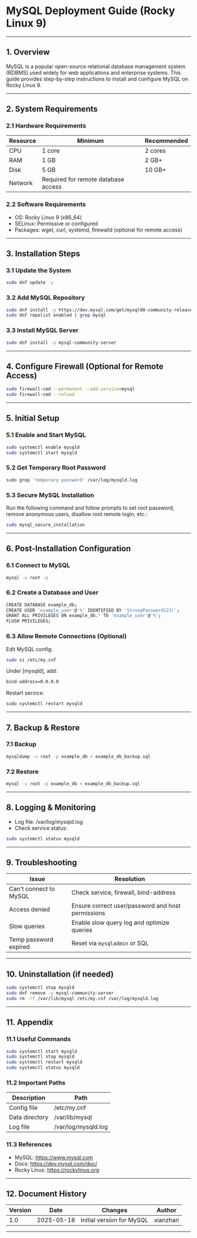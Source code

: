 # MySQL Deployment Guide (Rocky Linux 9)

---

## 1. Overview

MySQL is a popular open-source relational database management system (RDBMS) used widely for web applications and enterprise systems. This guide provides step-by-step instructions to install and configure MySQL on Rocky Linux 9.

---

## 2. System Requirements

### 2.1 Hardware Requirements

| Resource | Minimum                             | Recommended |
| -------- | ----------------------------------- | ----------- |
| CPU      | 1 core                              | 2 cores     |
| RAM      | 1 GB                                | 2 GB+       |
| Disk     | 5 GB                                | 10 GB+      |
| Network  | Required for remote database access |             |

### 2.2 Software Requirements

- OS: Rocky Linux 9 (x86_64)
- SELinux: Permissive or configured
- Packages: wget, curl, systemd, firewalld (optional for remote access)

---

## 3. Installation Steps

### 3.1 Update the System

```bash
sudo dnf update -y
```

### 3.2 Add MySQL Repository

```bash
sudo dnf install -y https://dev.mysql.com/get/mysql80-community-release-el9-1.noarch.rpm
sudo dnf repolist enabled | grep mysql
```

### 3.3 Install MySQL Server

```bash
sudo dnf install -y mysql-community-server
```

---

## 4. Configure Firewall (Optional for Remote Access)

```bash
sudo firewall-cmd --permanent --add-service=mysql
sudo firewall-cmd --reload
```

---

## 5. Initial Setup

### 5.1 Enable and Start MySQL

```bash
sudo systemctl enable mysqld
sudo systemctl start mysqld
```

### 5.2 Get Temporary Root Password

```bash
sudo grep 'temporary password' /var/log/mysqld.log
```

### 5.3 Secure MySQL Installation

Run the following command and follow prompts to set root password, remove anonymous users, disallow root remote login, etc.:
```bash
sudo mysql_secure_installation
```

---

## 6. Post-Installation Configuration

### 6.1 Connect to MySQL

```bash
mysql -u root -p
```

### 6.2 Create a Database and User

```bash
CREATE DATABASE example_db;
CREATE USER 'example_user'@'%' IDENTIFIED BY 'StrongPassword123!';
GRANT ALL PRIVILEGES ON example_db.* TO 'example_user'@'%';
FLUSH PRIVILEGES;
```

### 6.3 Allow Remote Connections (Optional)

Edit MySQL config:
```bash
sudo vi /etc/my.cnf
```
Under [mysqld], add:
```bash
bind-address=0.0.0.0
```
Restart service:
```bash
sudo systemctl restart mysqld
```

---

## 7. Backup & Restore

### 7.1 Backup

```bash
mysqldump -u root -p example_db > example_db_backup.sql
```

### 7.2 Restore

```bash
mysql -u root -p example_db < example_db_backup.sql
```

---

## 8. Logging & Monitoring

- Log file: /var/log/mysqld.log
- Check service status:
```bash
sudo systemctl status mysqld
```

---

## 9. Troubleshooting

| Issue                  | Resolution                                        |
| ---------------------- | ------------------------------------------------- |
| Can't connect to MySQL | Check service, firewall, bind-address             |
| Access denied          | Ensure correct user/password and host permissions |
| Slow queries           | Enable slow query log and optimize queries        |
| Temp password expired  | Reset via `mysqladmin` or SQL                     |

---

## 10. Uninstallation (if needed)

```bash
sudo systemctl stop mysqld
sudo dnf remove -y mysql-community-server
sudo rm -rf /var/lib/mysql /etc/my.cnf /var/log/mysqld.log
```

---

## 11. Appendix

### 11.1 Useful Commands

```bash
sudo systemctl start mysqld
sudo systemctl stop mysqld
sudo systemctl restart mysqld
sudo systemctl status mysqld
```

### 11.2 Important Paths

| Description    | Path                |
| -------------- | ------------------- |
| Config file    | /etc/my.cnf         |
| Data directory | /var/lib/mysql      |
| Log file       | /var/log/mysqld.log |

### 11.3 References

- MySQL: https://www.mysql.com
- Docs: https://dev.mysql.com/doc/
- Rocky Linux: https://rockylinux.org

---

## 12. Document History

| Version | Date       | Changes                   | Author   |
| ------- | ---------- | ------------------------- | -------- |
| 1.0     | 2025-05-18 | Initial version for MySQL | xianzhan |

---
